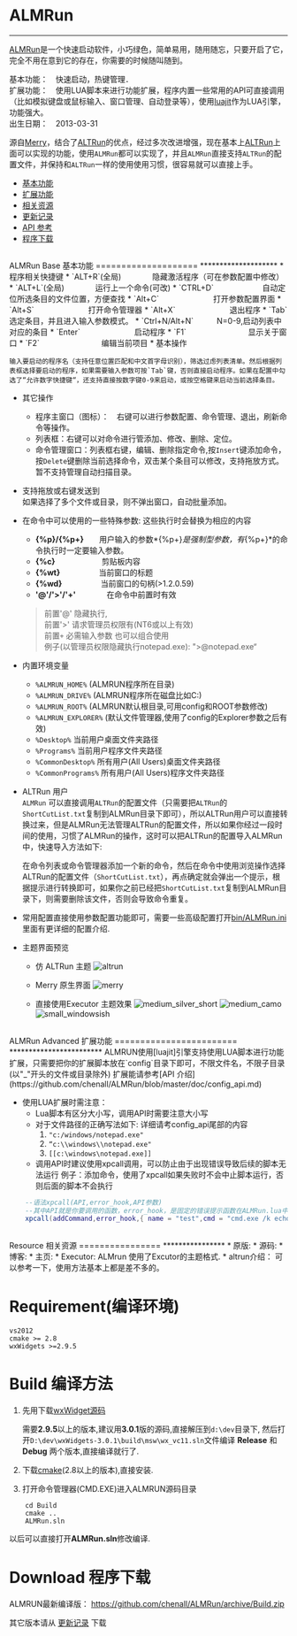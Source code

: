 ALMRun
=======
*******
   [ALMRun]是一个快速启动软件，小巧绿色，简单易用，随用随忘，只要开启了它，完全不用在意到它的存在，你需要的时候随叫随到。

   基本功能：　快速启动，热键管理．  
   扩展功能：　使用LUA脚本来进行功能扩展，程序内置一些常用的API可直接调用（比如模拟键盘或鼠标输入、窗口管理、自动登录等），使用[luajit]作为LUA引擎，功能强大。  
   出生日期：　2013-03-31  

   源自[Merry]，结合了[ALTRun]的优点，经过多次改进增强，现在基本上[ALTRun]上面可以实现的功能，使用`ALMRun`都可以实现了，并且`ALMRun`直接支持`ALTRun`的配置文件，并保持和`ALTRun`一样的使用使用习惯，很容易就可以直接上手。

* [基本功能](#ALMRUN_BASE)
* [扩展功能](#ALMRun_Advanced)
* [相关资源](#ALMRun_resource)
* [更新记录]
* [API 参考](https://github.com/chenall/ALMRun/blob/master/doc/config_api.md)
* [程序下载](https://github.com/chenall/ALMRun/archive/Build.zip)

<h2 id="ALMRUN_BASE"></h2>
ALMRun Base 基本功能
====================
********************
*	程序相关快捷键
    * `ALT+R`(全局)　　　　隐藏激活程序（可在参数配置中修改）
    * `ALT+L`(全局)　　　　运行上一个命令(可改)
    * `CTRL+D`　　 　　　　自动定位所选条目的文件位置，方便查找
    * `Alt+C`　　　　　　　打开参数配置界面
    * `Alt+S`　　　　　　　打开命令管理器
    * `Alt+X`　　　　　　　退出程序
    * `Tab`　　　　　　　　选定条目，并且进入输入参数模式。
    * `Ctrl+N/Alt+N`　　　N=0-9,启动列表中对应的条目
    * `Enter`　　　　　　　启动程序
    * `F1`　　　　　　　　显示关于窗口
    * `F2`　　　　　　　　编辑当前项目
*   基本操作

    输入要启动的程序名（支持任意位置匹配和中文首字母识别），筛选过虑列表清单。然后根据列表框选择要启动的程序，如果需要输入参数可按`Tab`键，否则直接启动程序。如果在配置中勾选了“允许数字快捷键“，还支持直接按数字键0-9来启动，或按空格键来启动当前选择条目。
*	其它操作
    * 程序主窗口（图标）：　右键可以进行参数配置、命令管理、退出，刷新命令等操作。
    * 列表框：右键可以对命令进行管添加、修改、删除、定位。
    * 命令管理窗口：列表框右键，编辑、删除指定命令,按`Insert`键添加命令，按`Delete`键删除当前选择命令，双击某个条目可以修改，支持拖放方式。暂不支持管理自动扫描目录。
*   支持拖放或右键发送到  
    如果选择了多个文件或目录，则不弹出窗口，自动批量添加。

*   在命令中可以使用的一些特殊参数: 这些执行时会替换为相应的内容
	* **{&#37;p}/{&#37;p+}**　　用户输入的参数*{&#37;p+}*是强制型参数，有*{&#37;p+}*的命令执行时一定要输入参数。
	* **{&#37;c}**　　　　　　剪贴板内容
	* **{&#37;wt}**　　　　　当前窗口的标题
	* **{&#37;wd}**　　　　　当前窗口的句柄(>1.2.0.59)
	* **'@'/'>'/'+'**　　　　在命令中前置时有效
	>前置'@' 隐藏执行,   
	前置'>' 请求管理员权限有(NT6或以上有效)  
	前置`+` 必需输入参数
    也可以组合使用  
    例子(以管理员权限隐藏执行notepad.exe): ">@notepad.exe“

*   内置环境变量
    * `%ALMRUN_HOME%`	(ALMRUN程序所在目录)
    * `%ALMRUN_DRIVE%` 	(ALMRUN程序所在磁盘比如C:)
    * `%ALMRUN_ROOT%`	(ALMRUN默认根目录,可用config和ROOT参数修改)
    * `%ALMRUN_EXPLORER%`	(默认文件管理器,使用了config的Explorer参数之后有效)
    * `%Desktop%`		当前用户桌面文件夹路径
    * `%Programs%`		当前用户程序文件夹路径
    * `%CommonDesktop%`	所有用户(All Users)桌面文件夹路径
    * `%CommonPrograms%` 	所有用户(All Users)程序文件夹路径

*   ALTRun 用户  
   `ALMRun` 可以直接调用`ALTRun`的配置文件（只需要把`ALTRun`的`ShortCutList.txt`复制到ALMRun目录下即可），所以ALTRun用户可以直接转换过来，但是ALMRun无法管理ALTRun的配置文件，所以如果你经过一段时间的使用，习惯了ALMRun的操作，这时可以把ALTRun的配置导入ALMRun中，快速导入方法如下:  
  
      在命令列表或命令管理器添加一个新的命令，然后在命令中使用浏览操作选择ALTRun的配置文件（`ShortCutList.txt`），再点确定就会弹出一个提示，根据提示进行转换即可，如果你之前已经把`ShortCutList.txt`复制到ALMRun目录下，则需要删除该文件，否则会导致命令重复。
  

*  常用配置直接使用参数配置功能即可，需要一些高级配置打开[bin/ALMRun.ini](https://github.com/chenall/ALMRun/blob/master/bin/ALMRun.ini)里面有更详细的配置介绍.


*  主题界面预览
   * 仿 ALTRun 主题
  ![altrun](https://raw.githubusercontent.com/chenall/ALMRun/master/bin/skin/altrun_demo.png)

   * Merry 原生界面
  ![merry](https://raw.githubusercontent.com/chenall/ALMRun/master/bin/skin/merry_demo.png)

   * 直接使用Executor 主题效果
   ![medium_silver_short](https://raw.githubusercontent.com/chenall/ALMRun/master/bin/skin/medium_silver_short_demo.png)
   ![medium_camo](https://raw.githubusercontent.com/chenall/ALMRun/master/bin/skin/medium_camo_demo.png)
   ![small_windowsish](https://raw.githubusercontent.com/chenall/ALMRun/master/bin/skin/small_windowsish_demo.png)

<h2 id="ALMRun_Advanced"></h2>
ALMRun Advanced 扩展功能
========================
************************
  ALMRUN使用[luajit]引擎支持使用LUA脚本进行功能扩展，只需要把你的扩展脚本放在`config`目录下即可，不限文件名，不限子目录(以"_"开头的文件或目录除外)
  扩展能请参考[API 介绍](https://github.com/chenall/ALMRun/blob/master/doc/config_api.md)

  * 使用LUA扩展时需注意：
    * Lua脚本有区分大小写，调用API时需要注意大小写
    * 对于文件路径的正确写法如下: 详细请考config_api尾部的内容
      1. `"c:/windows/notepad.exe"`
      2. `“c:\\windows\\notepad.exe"`
      3. `[[c:\windows\notepad.exe]]`
    * 调用API时建议使用xpcall调用，可以防止由于出现错误导致后续的脚本无法运行 
      例子：添加命令，使用了xpcall如果失败时不会中止脚本运行，否则后面的脚本不会执行

```lua
	--语法xpcall(API,error_hook,API参数)
	--其中API就是你要调用的函数，error_hook，是固定的错误提示函数在ALMRun.lua中
	xpcall(addCommand,error_hook,{ name = "test",cmd = "cmd.exe /k echo test" })
```
   
<h2 id="ALMRun_resource"></h2>
Resource 相关资源
================
****************
* 原版: <http://code.google.com/p/name5566-merry/>  
* 源码: <https://github.com/chenall/ALMRun>  
* 博客: <http://chenall.net/post/alrun-merry/>  
* 主页: <http://almrun.chenall.net>  
* Executor: <http://executor.dk/> ALMrun 使用了Excutor的主题格式.
* altrun介绍：<http://xbeta.info/altrun.htm> 可以参考一下，使用方法基本上都是差不多的。

[Merry]:http://code.google.com/p/name5566-merry/
[ALTRUN]:https://code.google.com/p/altrun/
[ALMRUN]:http://almrun.chenall.net/
[luajit]:http://luajit.org/
[更新记录]:update_log.html
Requirement(编译环境)
======================
	vs2012
	cmake >= 2.8
	wxWidgets >=2.9.5

Build 编译方法
===================
1.  先用下载[wxWidget源码](https://www.wxwidgets.org/downloads/)

    需要**2.9.5**以上的版本,建议用**3.0.1**版的源码,直接解压到`d:\dev`目录下,
    然后打开`D:\dev\wxWidgets-3.0.1\build\msw\wx_vc11.sln`文件编译 **Release** 和 **Debug** 两个版本,直接编译就行了.

2. 下载[cmake](http://www.cmake.org/cmake/resources/software.html)(2.8以上的版本),直接安装.

3. 打开命令管理器(CMD.EXE)进入ALMRUN源码目录
```
	cd Build
	cmake ..
	ALMRun.sln
```

以后可以直接打开**ALMRun.sln**修改编译.

Download 程序下载
===================

ALMRUN最新编译版： <https://github.com/chenall/ALMRun/archive/Build.zip>

其它版本请从 [更新记录] 下载